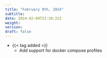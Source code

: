 ```yaml
---
title: "February 9th, 2024"
subtitle:
date: 2024-02-09T23:20:22Z
weight:
version:
draft: false
---
```


- {{< tag added >}}
    - Add support for docker compose profiles
